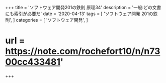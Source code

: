 +++
title = 'ソフトウェア開発201の鉄則 原理34'
description = '一般:どの文書にも索引が必要だ'
date = '2020-04-13'
tags = [
    'ソフトウェア開発 201の鉄則',
]
categories = [
    'ソフトウェア開発',
]
# url = https://note.com/rochefort10/n/n7300cc433481'
+++
